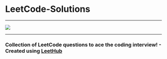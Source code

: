 # LeetCode-Solutions
<hr>
<img align-item="center" src="https://user-images.githubusercontent.com/92531202/149826099-ce3e9443-c20d-44e3-8c75-4776da823613.png"><br/>
<hr>
<h3>Collection of LeetCode questions to ace the coding interview! - Created using <a href="https://github.com/QasimWani/LeetHub">LeetHub</a></h3>
